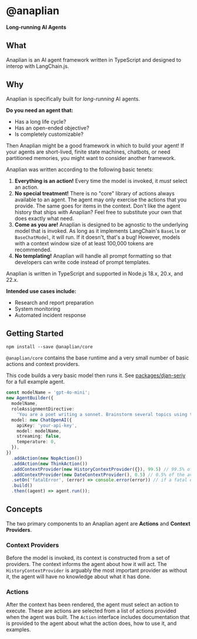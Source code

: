 # **@anaplian**

**Long-running AI Agents**

## **What**

Anaplian is an AI agent framework written in TypeScript and designed to interop with LangChain.js.

## **Why**

Anaplian is specifically built for _long-running_ AI agents.

**Do you need an agent that:**

- Has a long life cycle?
- Has an open-ended objective?
- Is completely customizable?

Then Anaplian might be a good framework in which to build your agent! If your agents are short-lived, finite state machines,
chatbots, or need partitioned memories, you might want to consider another framework.

Anaplian was written according to the following basic tenets:

1. **Everything is an action!** Every time the model is invoked, it _must_ select an action.
2. **No special treatment!** There is no "core" library of actions always available to an agent. The agent may only exercise the actions that you provide.
   The same goes for items in the context. Don't like the agent history that ships with Anaplian? Feel free to substitute your own that does exactly what
   need.
3. **Come as you are!** Anaplian is designed to be agnostic to the underlying model that is invoked. As long as it implements LangChain's `BaseLlm` or
   `BaseChatModel`, it will run. If it doesn't, that's a bug! However, models with a context window size of at least 100,000 tokens are recommended.
4. **No templating!** Anaplian will handle all prompt formatting so that developers can write code instead of prompt templates.

Anaplian is written in TypeScript and supported in Node.js 18.x, 20.x, and 22.x.

**Intended use cases include:**

- Research and report preparation
- System monitoring
- Automated incident response

## **Getting Started**

```shell
npm install --save @anaplian/core
```

`@anaplian/core` contains the base runtime and a very small number of basic actions and context providers.

This code builds a very basic model then runs it. See [packages/djan-seriy](https://github.com/anaplian-io/anaplian/tree/main/packages/djan-seriy)
for a full example agent.

```typescript
const modelName = 'gpt-4o-mini';
new AgentBuilder({
  modelName,
  roleAssignmentDirective:
    'You are a poet writing a sonnet. Brainstorm several topics using the "think" action and refine your idea. Then use the "think" action to write your sonnet. After have written your sonnet, use the "nop" action.',
  model: new ChatOpenAI({
    apiKey: 'your-api-key',
    model: modelName,
    streaming: false,
    temperature: 0,
  }),
})
  .addAction(new NopAction())
  .addAction(new ThinkAction())
  .addContextProvider(new HistoryContextProvider({}), 99.5) // 99.5% of the available context window will be allocated to history
  .addContextProvider(new DateContextProvider(), 0.5) // 0.5% of the available context window will be allocated to the current date
  .setOn('fatalError', (error) => console.error(error)) // if a fatal error occurs, log it to the console
  .build()
  .then((agent) => agent.run());
```

## **Concepts**

The two primary components to an Anaplian agent are **Actions** and **Context Providers**.

### **Context Providers**

Before the model is invoked, its context is constructed from a set of providers. The context informs the agent about how it will act.
The `HistoryContextProvider` is arguably the most important provider as without it, the agent will have no knowledge about what it
has done.

### **Actions**

After the context has been rendered, the agent must select an action to execute. These are actions are selected from a list of
actions provided when the agent was built. The `Action` interface includes documentation that is provided to the agent about what the action
does, how to use it, and examples.
